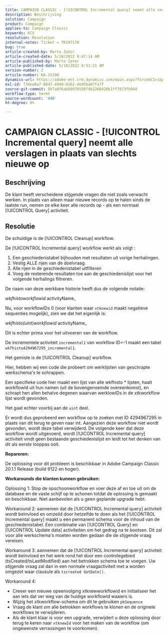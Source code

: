 ```yaml
---
title: CAMPAIGN CLASSIC - [!UICONTROL Incremental query] neemt alle verslagen in plaats van slechts nieuwe op
description: Beschrijving
solution: Campaign
product: Campaign
applies-to: Campaign Classic
keywords: KCS
resolution: Resolution
internal-notes: Ticket = TK197178
bug: true
article-created-by: Marta Zator
article-created-date: 5/10/2022 9:47:14 AM
article-published-by: Marta Zator
article-published-date: 5/10/2022 9:51:21 AM
version-number: 2
article-number: KA-15190
dynamics-url: https://adobe-ent.crm.dynamics.com/main.aspx?forceUCI=1&pagetype=entityrecord&etn=knowledgearticle&id=ad8bd527-46d0-ec11-a7b5-00224809c101
exl-id: f3dee0a7-8047-4949-9162-de95ba07fa7f
source-git-commit: 9b7a8f6abb997055074b2268420b1ff7873fb048
workflow-type: tm+mt
source-wordcount: '496'
ht-degree: 0%

---
```


# CAMPAIGN CLASSIC - [!UICONTROL Incremental query] neemt alle verslagen in plaats van slechts nieuwe op

## Beschrijving

De klant heeft verscheidene stijgende vragen die niet zoals verwacht werken. In plaats van alleen maar nieuwe records op te halen sinds de laatste run, nemen ze elke keer alle records op - als een normaal [!UICONTROL Query] activiteit.

## Resolutie

De schuldige is de [!UICONTROL Cleanup] workflow.

De [!UICONTROL Incremental query] workflow werkt als volgt :

1. Een geschiedenistabel bijhouden met resultaten uit vorige herhalingen.
1. Vestig ALLE rijen van de doelvraag.
1. Alle rijen in de geschiedenistabel uitfilteren
1. Voeg de resterende resultaten toe aan de geschiedenislijst voor het volgende herhalings filtreren.

De naam van deze werkbare historie heeft dus de volgende notatie:

*wkfhistoworkflowid* activityName_

Nu, voor workflowIDs 0 (voor klanten waar `xtknewid` maakt negatieve sequenties mogelijk), zien we dat het eigenlijk is:

*wkfhisto(uint)workflowid* activityName_

Dit is echter prima voor het uitvoeren van de workflow.

De incrementele activiteit `incremental1` van workflow ID=-1 maakt een tabel `wkfhisto4294967295_incremental1`.

Het gemiste is de [!UICONTROL Cleanup] workflow.

Hier, hebben wij een code die probeert om werklijsten van geschrapte werkschema&#39;s te schrappen.

Een specifieke code hier maakt een lijst van alle wkfhisto \* lijsten, haalt workflowId uit hun namen (uit de bovengenoemde overeenkomst), en schrapt hen allen behalve degenen waarvan werklowIDs in de xtkworkflow lijst wordt gevonden.

Het gaat echter voorbij aan de `uint` deel.

Er wordt dus geprobeerd een workflow op te zoeken met ID 4294967295 in plaats van dit terug te geven naar int. Aangezien deze workflow niet wordt gevonden, wordt deze tabel verwijderd. De volgende keer dat deze workflow wordt uitgevoerd, wordt [!UICONTROL Incremental query] activiteit vindt geen bestaande geschiedenislijst en leidt tot het denken van dit als eerste looppas ooit.

<b>Repareren:</b>

De oplossing voor dit probleem is beschikbaar in Adobe Campaign Classic 20.1.1 Release (build 9122 en hoger).

<b>Workarounds die klanten kunnen gebruiken:</b>

Oplossing 1: Stop de opschoonworkflow en voer deze af en toe uit om de database en de vaste schijf op te schonen totdat de oplossing is gemaakt en beschikbaar. Niet aanbevolen als u geen geplande upgrade hebt.

Workaround 2: aannemen dat de [!UICONTROL Incremental query] activiteit wordt beïnvloed en omzeild door hetzelfde te doen als het [!UICONTROL Incremental query] maakt u een permanent schema voor de inhoud van de geschiedenistabel. Een combinatie van [!UICONTROL Query] en [!UICONTROL Update data] activiteiten om het gedrag na te bootsen. Dit zal voor alle werkschema&#39;s moeten worden gedaan die de stijgende vraag vereisen.

Workaround 3: aannemen dat de [!UICONTROL Incremental query] activiteit wordt beïnvloed en het werk rond het door een controlegebied (tsCreated/tsLastModified) aan het betrokken schema toe te voegen. Uw stijgende vraag zal dan in een normale vraagactiviteit met a worden omgezet waar clausule als `tscreated GetDate()`.

Workaround 4:

- Creeer een nieuwe opeenvolging xtknewworkflowid en initialiseer het aan iets dat ver weg van de huidige workflowId waaiers is.
- Wijzig het xtkworkflow-schema om dit te gebruiken `pkSequence`
- Vraag de klant om alle betrokken workflows te klonen en de originele workflows te verwijderen.
- Als de klant klaar is voor een upgrade, verwijdert u deze oplossing door terug te keren naar `xtknewId` voor het maken van de workflow (om ongewenste verrassingen te voorkomen).
